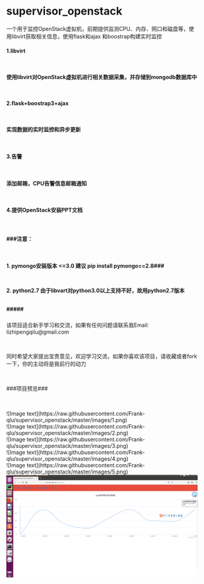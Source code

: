 # supervisor_openstack
一个用于监控OpenStack虚拟机，前期提供监测CPU、内存、网口和磁盘等，使用libvirt获取相关信息，使用flask和ajax 和boostrap构建实时监控
####
####
<h4>1.libvirt<h4></br>
    <p>使用libvirt对OpenStack虚拟机进行相关数据采集，并存储到mongodb数据库中</p></br>
<h4>2.flask+boostrap3+ajax<h4></br>
     <p>实现数据的实时监控和异步更新</p></br>
<h4>3.告警<h4></br>
<p>添加邮箱，CPU告警信息邮箱通知</p></br>
<h4>4.提供OpenStack安装PPT文档<h4></br>


<h4>###注意：<h4></br>
<p>1. pymongo安装版本 <=3.0 建议 pip install pymongo==2.8###</p></br>
         <p>2. python2.7 由于libvart对python3.0以上支持不好，故用python2.7版本</p></br>
#####

###

       
###
<p>该项目适合新手学习和交流，如果有任何问题请联系我Email: lizhipengqilu@gmail.com</p></br>
<p>同时希望大家提出宝贵意见，欢迎学习交流，如果你喜欢该项目，请收藏或者fork一下，你的主动将是我前行的动力</p></br>
<p>###项目预览###<p></br></br>
![Image text](https://raw.githubusercontent.com/Frank-qlu/supervisor_openstack/master/images/1.png)</br>
![Image text](https://raw.githubusercontent.com/Frank-qlu/supervisor_openstack/master/images/2.png)</br>
![Image text](https://raw.githubusercontent.com/Frank-qlu/supervisor_openstack/master/images/3.png)</br>
![Image text](https://raw.githubusercontent.com/Frank-qlu/supervisor_openstack/master/images/4.png)</br>
![Image text](https://raw.githubusercontent.com/Frank-qlu/supervisor_openstack/master/images/5.png)</br>
<img src="https://raw.githubusercontent.com/Frank-qlu/supervisor_openstack/master/images/1.png">
